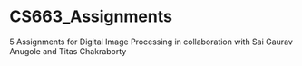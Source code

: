 # CS663_Assignments
5 Assignments for Digital Image Processing in collaboration with Sai Gaurav Anugole and Titas Chakraborty
